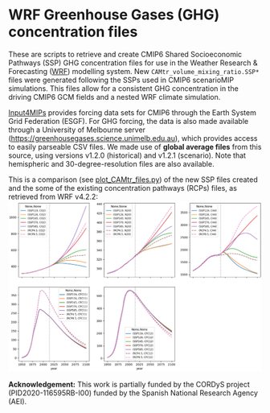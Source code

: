 WRF Greenhouse Gases (GHG) concentration files
==============================================

These are scripts to retrieve and create CMIP6 Shared Socioeconomic Pathways (SSP) GHG concentration
files for use in the Weather Research & Forecasting ([WRF](https://www2.mmm.ucar.edu/wrf/users)) modelling system.
New `CAMtr_volume_mixing_ratio.SSP*` files were generated following the SSPs used in CMIP6 scenarioMIP simulations. This
files allow for a consistent GHG concentration in the driving CMIP6 GCM fields and a nested WRF climate simulation.

[Input4MIPs](https://esgf-node.llnl.gov/projects/input4mips) provides forcing data sets for CMIP6 through the Earth System Grid Federation (ESGF). For GHG forcing, the data is also made available through a University of Melbourne server (https://greenhousegases.science.unimelb.edu.au), which provides access to easily parseable CSV files. We made use of **global average files** from this source, using versions v1.2.0 (historical) and v1.2.1 (scenario). Note that hemispheric and 30-degree-resolution files are also available.

This is a comparison (see [plot_CAMtr_files.py](./plot_CAMtr_files.py)) of the new SSP files created and the some of the existing concentration pathways (RCPs) files, as retrieved from WRF v4.2.2:
![SSP vs RCP concentrations](CAMtr_files.png)

**Acknowledgement:** This work is partially funded by the CORDyS project (PID2020-116595RB-I00) funded by the Spanish National Research Agency (AEI).
